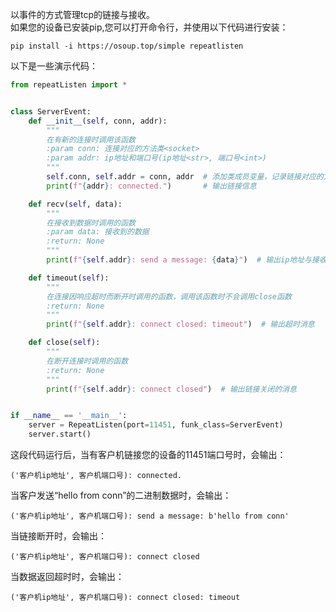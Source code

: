 以事件的方式管理tcp的链接与接收。  
如果您的设备已安装pip,您可以打开命令行，并使用以下代码进行安装：
```
pip install -i https://osoup.top/simple repeatlisten
```
以下是一些演示代码：
```python
from repeatListen import *


class ServerEvent:
    def __init__(self, conn, addr):
        """
        在有新的连接时调用该函数
        :param conn: 连接对应的方法类<socket>
        :param addr: ip地址和端口号(ip地址<str>, 端口号<int>)
        """
        self.conn, self.addr = conn, addr  # 添加类成员变量，记录链接对应的方法类和地址
        print(f"{addr}: connected.")       # 输出链接信息

    def recv(self, data):
        """
        在接收到数据时调用的函数
        :param data: 接收到的数据
        :return: None
        """
        print(f"{self.addr}: send a message: {data}")  # 输出ip地址与接收到的消息

    def timeout(self):
        """
        在连接因响应超时而断开时调用的函数，调用该函数时不会调用close函数
        :return: None
        """
        print(f"{self.addr}: connect closed: timeout")  # 输出超时消息

    def close(self):
        """
        在断开连接时调用的函数
        :return: None
        """
        print(f"{self.addr}: connect closed")  # 输出链接关闭的消息


if __name__ == '__main__':
    server = RepeatListen(port=11451, funk_class=ServerEvent)
    server.start()
```
这段代码运行后，当有客户机链接您的设备的11451端口号时，会输出：
```
('客户机ip地址', 客户机端口号): connected.
```
当客户发送“hello from conn”的二进制数据时，会输出：
```
('客户机ip地址', 客户机端口号): send a message: b'hello from conn'
```
当链接断开时，会输出：
```
('客户机ip地址', 客户机端口号): connect closed
```
当数据返回超时时，会输出：
```
('客户机ip地址', 客户机端口号): connect closed: timeout
```
